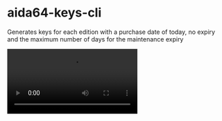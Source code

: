 # aida64-keys-cli

Generates keys for each edition with a purchase date of today, no expiry and the maximum number of days for the maintenance expiry

![preview](../.github/resources/preview_gui.mp4)